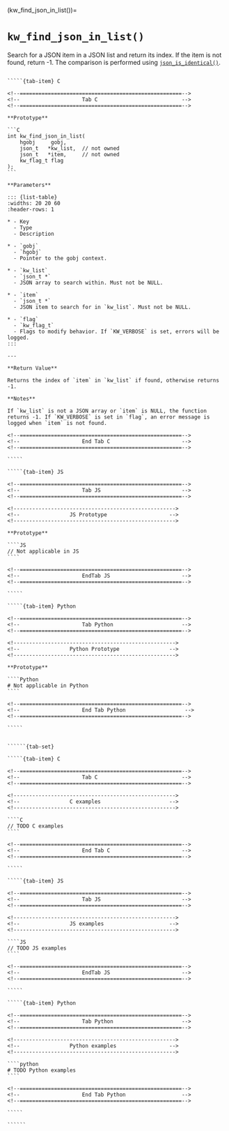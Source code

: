<!-- ============================================================== -->
(kw_find_json_in_list())=
# `kw_find_json_in_list()`
<!-- ============================================================== -->

Search for a JSON item in a JSON list and return its index. If the item is not found, return -1. The comparison is performed using [`json_is_identical()`](#json_is_identical).

<!------------------------------------------------------------>
<!--                    Prototypes                          -->
<!------------------------------------------------------------>

``````{tab-set}

`````{tab-item} C

<!--====================================================-->
<!--                    Tab C                           -->
<!--====================================================-->

**Prototype**

```C
int kw_find_json_in_list(
    hgobj     gobj,
    json_t   *kw_list,  // not owned
    json_t   *item,     // not owned
    kw_flag_t flag
);
```

**Parameters**

::: {list-table}
:widths: 20 20 60
:header-rows: 1

* - Key
  - Type
  - Description

* - `gobj`
  - `hgobj`
  - Pointer to the gobj context.

* - `kw_list`
  - `json_t *`
  - JSON array to search within. Must not be NULL.

* - `item`
  - `json_t *`
  - JSON item to search for in `kw_list`. Must not be NULL.

* - `flag`
  - `kw_flag_t`
  - Flags to modify behavior. If `KW_VERBOSE` is set, errors will be logged.
:::

---

**Return Value**

Returns the index of `item` in `kw_list` if found, otherwise returns -1.

**Notes**

If `kw_list` is not a JSON array or `item` is NULL, the function returns -1. If `KW_VERBOSE` is set in `flag`, an error message is logged when `item` is not found.

<!--====================================================-->
<!--                    End Tab C                       -->
<!--====================================================-->

`````

`````{tab-item} JS

<!--====================================================-->
<!--                    Tab JS                          -->
<!--====================================================-->

<!---------------------------------------------------->
<!--                JS Prototype                    -->
<!---------------------------------------------------->

**Prototype**

````JS
// Not applicable in JS
````

<!--====================================================-->
<!--                    EndTab JS                       -->
<!--====================================================-->

`````

`````{tab-item} Python

<!--====================================================-->
<!--                    Tab Python                      -->
<!--====================================================-->

<!---------------------------------------------------->
<!--                Python Prototype                -->
<!---------------------------------------------------->

**Prototype**

````Python
# Not applicable in Python
````

<!--====================================================-->
<!--                    End Tab Python                   -->
<!--====================================================-->

`````

``````

<!------------------------------------------------------------>
<!--                    Examples                            -->
<!------------------------------------------------------------>

```````{dropdown} Examples

``````{tab-set}

`````{tab-item} C

<!--====================================================-->
<!--                    Tab C                           -->
<!--====================================================-->

<!---------------------------------------------------->
<!--                C examples                      -->
<!---------------------------------------------------->

````C
// TODO C examples
````

<!--====================================================-->
<!--                    End Tab C                       -->
<!--====================================================-->

`````

`````{tab-item} JS

<!--====================================================-->
<!--                    Tab JS                          -->
<!--====================================================-->

<!---------------------------------------------------->
<!--                JS examples                     -->
<!---------------------------------------------------->

````JS
// TODO JS examples
````

<!--====================================================-->
<!--                    EndTab JS                       -->
<!--====================================================-->

`````

`````{tab-item} Python

<!--====================================================-->
<!--                    Tab Python                      -->
<!--====================================================-->

<!---------------------------------------------------->
<!--                Python examples                 -->
<!---------------------------------------------------->

````python
# TODO Python examples
````

<!--====================================================-->
<!--                    End Tab Python                  -->
<!--====================================================-->

`````

``````

```````

